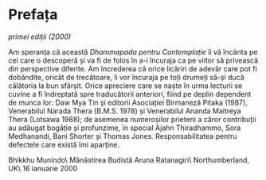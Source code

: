 Prefața
=======
*primei ediții (2000)*

Am speranța că această *Dhammapada pentru Contemplație* îi vă încânta pe cei care o descoperă și va fi de folos în a-i încuraja ca pe viitor să privească din perspective diferite. Am încrederea că orice licăriri de adevăr care pot fi dobândite, oricât de trecătoare, îi vor încuraja pe toți drumeți să-și ducă călătoria la bun sfârșit.
Orice apreciere care se naște în urma lecturii se cuvine a fi îndreptată spre traducătorii anteriori, fiind pe deplin dependent de munca lor: Daw Mya Tin și editorii Asociației Birmaneză Pitaka (1987), Venerabilul Narada Thera (B.M.S. 1978) și Venerabilul Ananda Maitreya Thera (Lotsawa 1988); de asemenea numeroșilor prieteni a căror contribuții au adăugat bogăție și profunzime, în special Ajahn Thiradhammo, Sora Medhanandi, Bani Shorter și Thomas Jones.
Responsabilitatea pentru defectele care există îmi aparține.

Bhikkhu Munindo\\
Mănăstirea Budistă Aruna Ratanagiri\\
Northumberland, UK\\
16 ianuarie 2000
